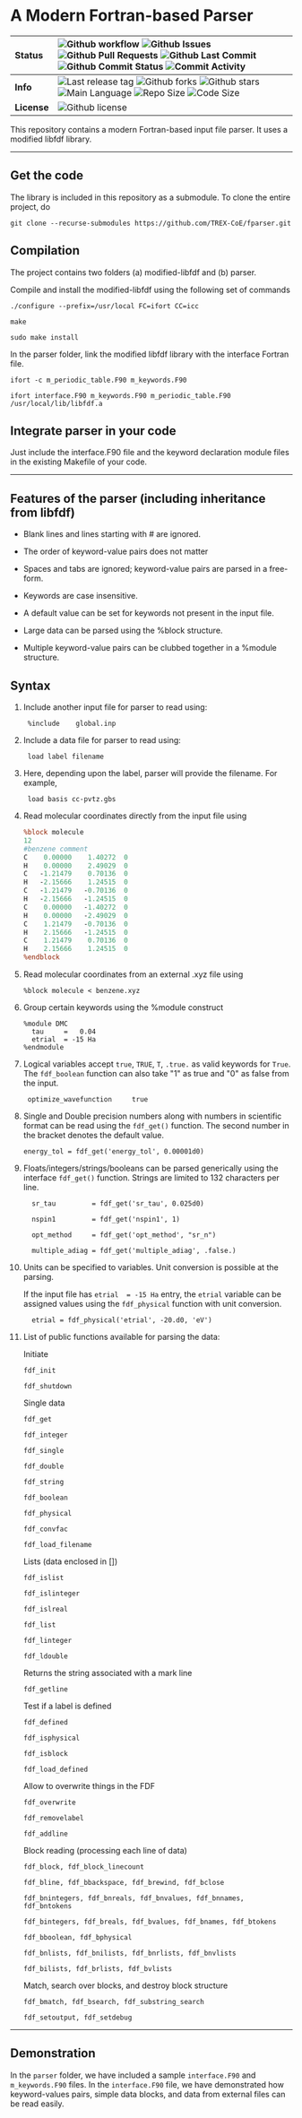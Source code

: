 # A Modern Fortran-based Parser

| **Status** | ![Github workflow](https://img.shields.io/github/workflow/status/TREX-CoE/fparser/CI) ![Github Issues](https://img.shields.io/github/issues/TREX-CoE/fparser) ![Github Pull Requests](https://img.shields.io/github/issues-pr/TREX-CoE/fparser) ![Github Last Commit](https://img.shields.io/github/last-commit/TREX-CoE/fparser) ![Github Commit Status](https://img.shields.io/github/commit-status/TREX-CoE/fparser/minimal/17440cdde4fea69ee3136256e82fabf94304c967) ![Commit Activity](https://img.shields.io/github/commit-activity/w/TREX-CoE/fparser) |  
| :------ | :------- |
| **Info**   | ![Last release tag](https://img.shields.io/github/v/tag/TREX-CoE/fparser) ![Github forks](https://img.shields.io/github/forks/TREX-CoE/fparser) ![Github stars](https://img.shields.io/github/stars/TREX-CoE/fparser)  ![Main Language](https://img.shields.io/github/languages/top/TREX-CoE/fparser)  ![Repo Size](https://img.shields.io/github/repo-size/TREX-CoE/fparser) ![Code Size](https://img.shields.io/github/languages/code-size/TREX-CoE/fparser)|
| **License** | ![Github license](https://img.shields.io/github/license/TREX-CoE/fparser)|



 <!--
-- Build  ![Github workflow](https://img.shields.io/github/workflow/status/TREX-CoE/fparser/CI) 
 - top language ![languages](https://img.shields.io/github/languages/count/TREX-CoE/fparser)
 - contributors ![Contributors](https://img.shields.io/github/contributors/TREX-CoE/fparser)
-  Issues         ![Github issues](https://img.shields.io/github/issues/TREX-CoE/fparser) 
- /github/workflow/status/:user/:repo/:workflow
- Pull Requests  ![Github Pull Requests](https://img.shields.io/github/issues-pr/TREX-CoE/fparser) 
- Forks          ![Github forks](https://img.shields.io/github/forks/TREX-CoE/fparser) 
- Stars          ![Github stars](https://img.shields.io/github/stars/TREX-CoE/fparser) 
- tag            ![Last release tag](https://img.shields.io/github/v/tag/TREX-CoE/fparser)
- Repo size      ![Repo Size](https://img.shields.io/github/repo-size/TREX-CoE/fparser)
- Code size      ![Code Size](https://img.shields.io/github/languages/code-size/TREX-CoE/fparser)
- Commit Status  ![commit-status](https://img.shields.io/github/commit-status/TREX-CoE/fparser/minimal/17440cdde4fea69ee3136256e82fabf94304c967)
- Last Commit    ![Last Commit](https://img.shields.io/github/last-commit/TREX-CoE/fparser)
- Commit Activity ![Commit Activity](https://img.shields.io/github/commit-activity/w/TREX-CoE/fparser)
- Main Language  ![Main Language](https://img.shields.io/github/languages/top/TREX-CoE/fparser)
- Downloads      ![Downloads](https://img.shields.io/github/downloads/TREX-CoE/fparser/total)
- Contributors   ![Contributors](https://img.shields.io/github/contributors/TREX-CoE/fparser)
- Deployment     ![Deployment](https://img.shields.io/github/deployments/TREX-CoE/fparser/stage)
- Code Quality   ![Code Quality](https://img.shields.io/scrutinizer/quality/github/TREX-CoE/fparser)
-->

  This repository contains a modern Fortran-based input file parser. It uses a modified libfdf library.

---

## Get the code
  The library is included in this repository as a submodule. To clone the entire project, do

  `git clone --recurse-submodules https://github.com/TREX-CoE/fparser.git`


## Compilation
  The project contains two folders (a) modified-libfdf and (b) parser.

  Compile and install the modified-libfdf using the following set of commands

  `./configure --prefix=/usr/local FC=ifort CC=icc`

  `make`

  `sudo make install`

  In the parser folder, link the modified libfdf library with the interface Fortran file.

  `ifort -c m_periodic_table.F90 m_keywords.F90`

  `ifort interface.F90 m_keywords.F90 m_periodic_table.F90 /usr/local/lib/libfdf.a`


## Integrate parser in your code
  Just include the interface.F90 file and the keyword declaration module files in the existing Makefile of your code.

---

## Features of the parser (including inheritance from libfdf)

- Blank lines and lines starting with # are ignored.

- The order of keyword-value pairs does not matter

- Spaces and tabs are ignored; keyword-value pairs are parsed in a free-form. 

- Keywords are case insensitive.

- A default value can be set for keywords not present in the input file. 

- Large data can be parsed using the %block structure.

- Multiple keyword-value pairs can be clubbed together in a %module structure.


## Syntax

1. Include another input file for parser to read using:

    ` %include    global.inp`

2. Include a data file for parser to read using:

    ` load label filename`

3. Here, depending upon the label, parser will provide the filename. For example,

    ` load basis cc-pvtz.gbs`

4. Read molecular coordinates directly from the input file using 

    ```perl
    %block molecule 
    12
    #benzene comment
    C    0.00000    1.40272  0
    H    0.00000    2.49029  0
    C   -1.21479    0.70136  0
    H   -2.15666    1.24515  0
    C   -1.21479   -0.70136  0
    H   -2.15666   -1.24515  0
    C    0.00000   -1.40272  0
    H    0.00000   -2.49029  0
    C    1.21479   -0.70136  0
    H    2.15666   -1.24515  0
    C    1.21479    0.70136  0
    H    2.15666    1.24515  0
    %endblock
    ```

5. Read molecular coordinates from an external .xyz file using 

    ` %block molecule < benzene.xyz `

6. Group certain keywords using the %module construct

    ```Fortran
    %module DMC
      tau     =   0.04
      etrial  = -15 Ha
    %endmodule
    ```

7. Logical variables accept `true`, `TRUE`, `T`, `.true.` as valid keywords for `True`. The `fdf_boolean` function can also  take "1" as true and "0" as false from the input.

    ` optimize_wavefunction 	true`

8. Single and Double precision numbers along with numbers in scientific format can be read using the `fdf_get()` function. 
The second number in the bracket denotes the default value.

    `energy_tol = fdf_get('energy_tol', 0.00001d0)`

9. Floats/integers/strings/booleans can be parsed generically using the interface `fdf_get()` function. Strings are limited to 132 characters per line.

    `  sr_tau         = fdf_get('sr_tau', 0.025d0)`

    `  nspin1         = fdf_get('nspin1', 1)`

    `  opt_method     = fdf_get('opt_method', "sr_n")`

    `  multiple_adiag = fdf_get('multiple_adiag', .false.)`

10. Units can be specified to variables. Unit conversion is possible at the parsing.

    If the input file has `etrial  = -15 Ha` entry, the `etrial` variable can be assigned values using the `fdf_physical` function with unit conversion.

    `  etrial = fdf_physical('etrial', -20.d0, 'eV')`

11. List of public functions available for parsing the data:

    Initiate

    `fdf_init` 

    `fdf_shutdown`

    Single data

    `fdf_get`

    `fdf_integer`

    `fdf_single`

    `fdf_double`

    `fdf_string`

    `fdf_boolean`

    `fdf_physical`

    `fdf_convfac`

    `fdf_load_filename`

    Lists (data enclosed in [])

    `fdf_islist`

    `fdf_islinteger`

    `fdf_islreal`

    `fdf_list`

    `fdf_linteger`

    `fdf_ldouble`

    Returns the string associated with a mark line

    `fdf_getline`

    Test if a label is defined

    `fdf_defined`

    `fdf_isphysical`

    `fdf_isblock`

    `fdf_load_defined`

    Allow to overwrite things in the FDF

    `fdf_overwrite`

    `fdf_removelabel`

    `fdf_addline`

    Block reading (processing each line of data)

    `fdf_block, fdf_block_linecount`

    `fdf_bline, fdf_bbackspace, fdf_brewind, fdf_bclose`

    `fdf_bnintegers, fdf_bnreals, fdf_bnvalues, fdf_bnnames, fdf_bntokens`

    `fdf_bintegers, fdf_breals, fdf_bvalues, fdf_bnames, fdf_btokens`

    `fdf_bboolean, fdf_bphysical`

    `fdf_bnlists, fdf_bnilists, fdf_bnrlists, fdf_bnvlists`

    `fdf_bilists, fdf_brlists, fdf_bvlists`
  
    Match, search over blocks, and destroy block structure

    `fdf_bmatch, fdf_bsearch, fdf_substring_search`

    `fdf_setoutput, fdf_setdebug`

---

## Demonstration


  In the `parser` folder, we have included a sample `interface.F90` and `m_keywords.F90` files. 
  In the `interface.F90` file, we have demonstrated how keyword-values pairs, simple data blocks, 
  and data from external files can be read easily. 

